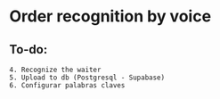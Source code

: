 
# Order recognition by voice

## To-do:
    4. Recognize the waiter
    5. Upload to db (Postgresql - Supabase)
    6. Configurar palabras claves 

